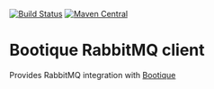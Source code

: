 [![Build Status](https://travis-ci.org/bootique/bootique-rabbitmq-client.svg)](https://travis-ci.org/bootique/bootique-rabbitmq-client)
[![Maven Central](https://maven-badges.herokuapp.com/maven-central/io.bootique.mvc/bootique-mvc/badge.svg)](https://maven-badges.herokuapp.com/maven-central/io.bootique.mvc/bootique-mvc/)


# Bootique RabbitMQ client
Provides RabbitMQ integration with [Bootique](http://bootique.io)